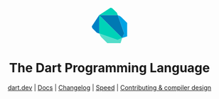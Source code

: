 <div align="center">
<p>
    <svg xmlns="http://www.w3.org/2000/svg" aria-hidden="true" role="img" width="80" height="80" preserveAspectRatio="xMidYMid meet" viewBox="0 0 256 256"><path fill="#00D2B8" d="M70.534 69.696L53.988 53.15l.07 119.6l.198 5.59c.082 2.63.57 5.598 1.384 8.674l131.104 46.23l32.772-14.52l.012-.04L70.534 69.696"/><path fill="#55DDCA" d="m55.64 187.014l.008.008c-.008-.054-.036-.114-.036-.17c0 .056.008.108.028.162Zm163.876 31.71l-32.772 14.52l-131.096-46.222c2.504 9.608 8.048 20.408 14.014 26.314l42.784 42.54l95.13.124l11.952-37.316l-.012.04Z"/><path fill="#0081C6" d="M3.034 130.116c-4.236 4.522-2.132 13.85 4.688 20.722L37.14 180.5l18.5 6.514c-.814-3.076-1.302-6.044-1.384-8.674l-.198-5.59l-.07-119.6l-50.954 76.966Z"/><path fill="#0079B3" d="M187.82 54.686c-3.076-.786-6.026-1.272-8.7-1.356l-5.908-.204l-119.224.016l165.556 165.542h.014l14.54-32.804L187.82 54.686"/><path fill="#00A4E4" d="M187.67 54.654c.064.014.114.032.156.038l-.006-.006c-.036-.018-.086-.018-.15-.032Zm26.448 14.078c-6.008-6.058-16.666-11.564-26.292-14.04l46.272 131.188l-14.54 32.804h-.014l35.532-11.348l.076-97.416l-41.034-41.188Z"/><path fill="#00D2B8" d="M181.338 36.298L151.684 6.862c-6.858-6.794-16.19-8.908-20.7-4.684L53.988 53.142l119.224-.016l5.908.204c2.674.084 5.624.57 8.7 1.356l-6.482-18.388Z"/></svg>
</p>
<h1>The Dart Programming Language</h1>

[dart.dev](https://dart.dev) | [Docs](https://github.com/vlang/v/blob/master/doc/docs.md) | [Changelog](https://github.com/vlang/v/blob/master/CHANGELOG.md) | [Speed](https://fast.vlang.io/) | [Contributing & compiler design](https://github.com/vlang/v/blob/master/CONTRIBUTING.md)

</div>
<div align="center">
